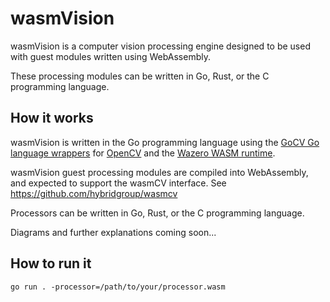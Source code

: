 # wasmVision

wasmVision is a computer vision processing engine designed to be used with guest modules written using WebAssembly.

These processing modules can be written in Go, Rust, or the C programming language.

## How it works

wasmVision is written in the Go programming language using the [GoCV Go language wrappers](https://github.com/hybridgroup/gocv) for [OpenCV](https://github.com/opencv/opencv) and the [Wazero WASM runtime](https://github.com/tetratelabs/wazero).

wasmVision guest processing modules are compiled into WebAssembly, and expected to support the wasmCV interface. See https://github.com/hybridgroup/wasmcv

Processors can be written in Go, Rust, or the C programming language.

Diagrams and further explanations coming soon...

## How to run it

```shell
go run . -processor=/path/to/your/processor.wasm
```
